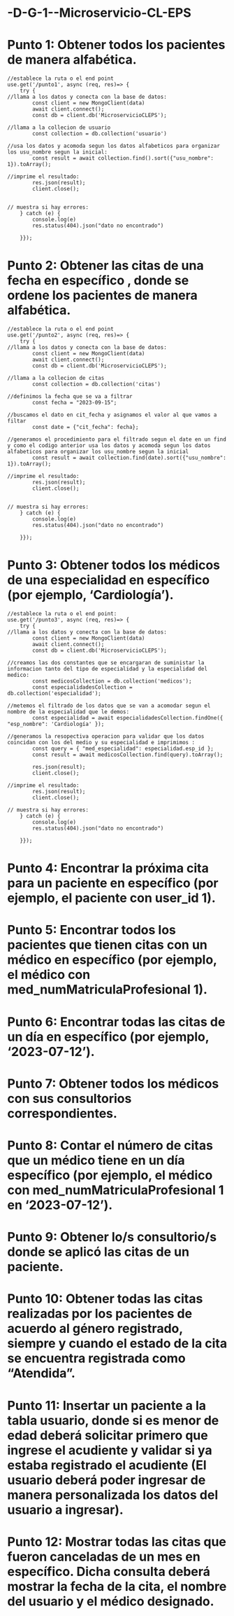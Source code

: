 # -D-G-1--Microservicio-CL-EPS

# Punto 1: Obtener todos los pacientes de manera alfabética.

```
//establece la ruta o el end point
use.get('/punto1', async (req, res)=> {
    try {
//llama a los datos y conecta con la base de datos:
        const client = new MongoClient(data)
        await client.connect();
        const db = client.db('MicroservicioCLEPS');

//llama a la collecion de usuario
        const collection = db.collection('usuario')

//usa los datos y acomoda segun los datos alfabeticos para organizar los usu_nombre segun la inicial:
        const result = await collection.find().sort({"usu_nombre": 1}).toArray();

//imprime el resultado:
        res.json(result);
        client.close();


// muestra si hay errores:
    } catch (e) {
        console.log(e)
        res.status(404).json("dato no encontrado")
        
    }});
```

# Punto 2: Obtener las citas de una fecha en específico , donde se ordene los pacientes de manera alfabética.
```
//establece la ruta o el end point
use.get('/punto2', async (req, res)=> {
    try {
//llama a los datos y conecta con la base de datos:
        const client = new MongoClient(data)
        await client.connect();
        const db = client.db('MicroservicioCLEPS');

//llama a la collecion de citas
        const collection = db.collection('citas')

//definimos la fecha que se va a filtrar
        const fecha = "2023-09-15";

//buscamos el dato en cit_fecha y asignamos el valor al que vamos a filtar
        const date = {"cit_fecha": fecha};

//generamos el procedimiento para el filtrado segun el date en un find y como el codigo anterior usa los datos y acomoda segun los datos alfabeticos para organizar los usu_nombre segun la inicial
        const result = await collection.find(date).sort({"usu_nombre": 1}).toArray();

//imprime el resultado:
        res.json(result);
        client.close();


// muestra si hay errores:
    } catch (e) {
        console.log(e)
        res.status(404).json("dato no encontrado")
        
    }});
```
# Punto 3: Obtener todos los médicos de una especialidad en específico (por ejemplo, ‘Cardiología’).
```
//establece la ruta o el end point:
use.get('/punto3', async (req, res)=> {
    try {
//llama a los datos y conecta con la base de datos:
        const client = new MongoClient(data)
        await client.connect();
        const db = client.db('MicroservicioCLEPS');

//creamos las dos constantes que se encargaran de suministar la informacion tanto del tipo de especialidad y la especialidad del medico:
        const medicosCollection = db.collection('medicos');
        const especialidadesCollection = db.collection('especialidad');

//metemos el filtrado de los datos que se van a acomodar segun el nombre de la especialidad que le demos:
        const especialidad = await especialidadesCollection.findOne({ "esp_nombre": 'Cardiología' });

//generamos la resopectiva operacion para validar que los datos coincidan con los del medio y su especialidad e imprimimos :
        const query = { "med_especialidad": especialidad.esp_id };
        const result = await medicosCollection.find(query).toArray();

        res.json(result);
        client.close();
        
//imprime el resultado:
        res.json(result);
        client.close();

// muestra si hay errores:
    } catch (e) {
        console.log(e)
        res.status(404).json("dato no encontrado")
        
    }});
```
# Punto 4: Encontrar la próxima cita para un paciente en específico (por ejemplo, el paciente con user_id 1).
# Punto 5: Encontrar todos los pacientes que tienen citas con un médico en específico (por ejemplo, el médico con med_numMatriculaProfesional 1).
# Punto 6: Encontrar todas las citas de un día en específico (por ejemplo, ‘2023-07-12’).
# Punto 7: Obtener todos los médicos con sus consultorios correspondientes.
# Punto 8: Contar el número de citas que un médico tiene en un día específico (por ejemplo, el médico con med_numMatriculaProfesional 1 en ‘2023-07-12’).
# Punto 9: Obtener lo/s consultorio/s donde se aplicó las citas de un paciente.
# Punto 10: Obtener todas las citas realizadas por los pacientes de acuerdo al género registrado, siempre y cuando el estado de la cita se encuentra registrada como “Atendida”.
# Punto 11: Insertar un paciente a la tabla usuario, donde si es menor de edad deberá solicitar primero que ingrese el acudiente y validar si ya estaba registrado el acudiente (El usuario deberá poder ingresar de manera personalizada los datos del usuario a ingresar).
# Punto 12: Mostrar todas las citas que fueron canceladas de un mes en específico. Dicha consulta deberá mostrar la fecha de la cita, el nombre del usuario y el médico designado.
